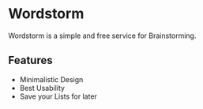 Wordstorm
=========

Wordstorm is a simple and free service for Brainstorming.

Features
--------

- Minimalistic Design
- Best Usability
- Save your Lists for later
